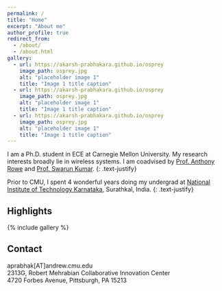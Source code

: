 ```yaml
---
permalink: /
title: "Home"
excerpt: "About me"
author_profile: true
redirect_from: 
  - /about/
  - /about.html
gallery:
  - url: https://akarsh-prabhakara.github.io/osprey
    image_path: osprey.jpg
    alt: "placeholder image 1"
    title: "Image 1 title caption"
  - url: https://akarsh-prabhakara.github.io/osprey
    image_path: osprey.jpg
    alt: "placeholder image 1"
    title: "Image 1 title caption"  
  - url: https://akarsh-prabhakara.github.io/osprey
    image_path: osprey.jpg
    alt: "placeholder image 1"
    title: "Image 1 title caption"  
---
```


I am a Ph.D. student in ECE at Carnegie Mellon University. My research interests broadly lie in wireless systems. I am coadvised by [Prof. Anthony Rowe](https://users.ece.cmu.edu/~agr) and [Prof. Swarun Kumar](http://www.andrew.cmu.edu/user/swarunk/index.html).
{: .text-justify}

Prior to CMU, I spent 4 wonderful years doing my undergrad at [National Institute of Technology Karnataka](https://www.nitk.ac.in/), Surathkal, India.
{: .text-justify}

## Highlights
{% include gallery %}

## Contact
aprabhak[AT]andrew.cmu.edu<br>
2313G, Robert Mehrabian Collaborative Innovation Center<br>
4720 Forbes Avenue, Pittsburgh, PA 15213<br>
